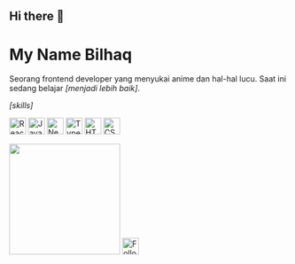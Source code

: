 ## Hi there 👋

<!--
**Bilhaq12/Bilhaq12** is a ✨ _special_ ✨ repository because its `README.md` (this file) appears on your GitHub profile.

Here are some ideas to get you started:

- 🔭 I’m currently working on ...
- 🌱 I’m currently learning ...
- 👯 I’m looking to collaborate on ...
- 🤔 I’m looking for help with ...
- 💬 Ask me about ...
- 📫 How to reach me: ...
- 😄 Pronouns: ...
- ⚡ Fun fact: ...
-->
# My Name Bilhaq

Seorang frontend developer yang menyukai anime dan hal-hal lucu. Saat ini sedang belajar *[menjadi lebih baik]*.


*[skills]*

<img src="https://github.com/user-attachments/assets/2a31c863-5a4d-4fa0-b9e2-bdc146e26034" alt="React" width="30" height="30"> <img src="https://github.com/user-attachments/assets/1fdbdda1-618a-4118-9553-5dbb41b10ee2" alt="JavaScript" width="30" height="30"> <img src="https://github.com/user-attachments/assets/d492a65c-cea7-4613-9bc4-44278ddff5e0" alt="Next.js" width="30" height="30"> <img src="https://github.com/user-attachments/assets/c7670113-725d-4abf-82b0-5d5af9edf9fe" alt="TypeScript" width="30" height="30"> <img src="https://github.com/user-attachments/assets/c34bf878-978a-4a36-909d-f15584ef6c48" alt="HTML" width="30" height="30"> <img src="https://github.com/user-attachments/assets/a4acf6d7-d686-46e4-9e0e-47fcd19ec616" alt="CSS" width="30" height="30">


<img src="https://media2.giphy.com/media/v1.Y2lkPTc5MGI3NjExejAwNTY2bzBlM2t3ZzhlOWJnMTA1MG1nMTlrcW80NmY4N3p2c2NlMiZlcD12MV9pbnRlcm5hbF9naWZfYnlfaWQmY3Q9Zw/GYtblmdLnemlO/giphy.gif" width="200">


<a href="https://github.com/bilhaq12">
  <img src="https://github.com/user-attachments/assets/a5b5c58d-5736-4e04-842e-9287a4a95780" alt="Follow me on GitHub" width="30" height="30">
</a>
